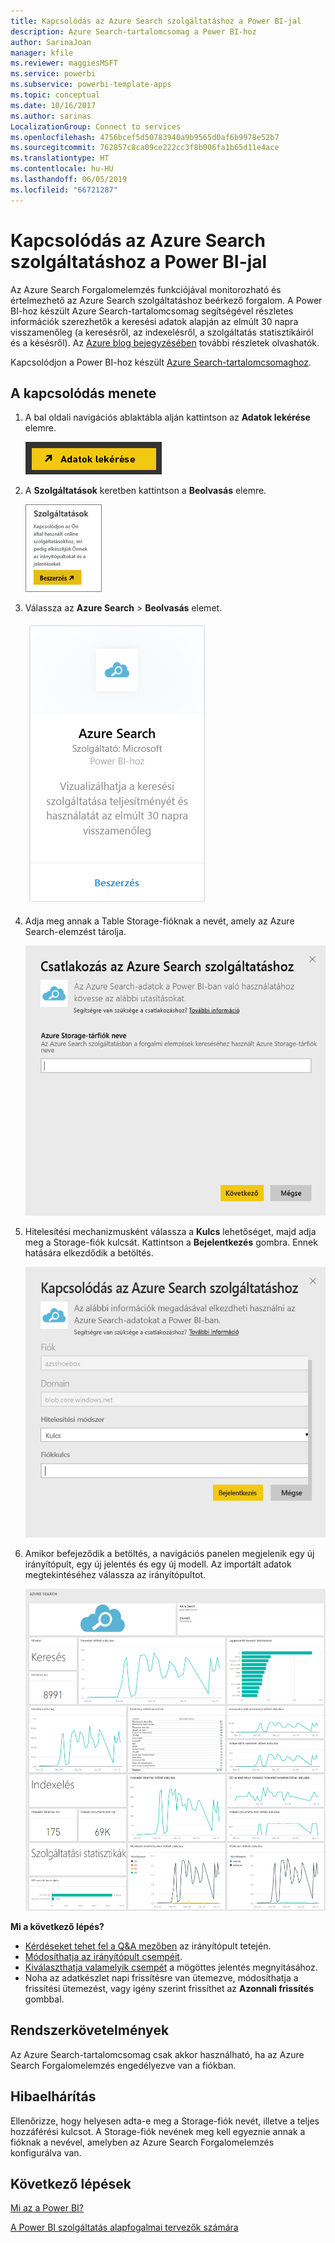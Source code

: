 ```yaml
---
title: Kapcsolódás az Azure Search szolgáltatáshoz a Power BI-jal
description: Azure Search-tartalomcsomag a Power BI-hoz
author: SarinaJoan
manager: kfile
ms.reviewer: maggiesMSFT
ms.service: powerbi
ms.subservice: powerbi-template-apps
ms.topic: conceptual
ms.date: 10/16/2017
ms.author: sarinas
LocalizationGroup: Connect to services
ms.openlocfilehash: 4756bcef5d50783940a9b9565d0af6b9978e52b7
ms.sourcegitcommit: 762857c8ca09ce222cc3f8b006fa1b65d11e4ace
ms.translationtype: HT
ms.contentlocale: hu-HU
ms.lasthandoff: 06/05/2019
ms.locfileid: "66721287"
---
```

# <a name="connect-to-azure-search-with-power-bi"></a>Kapcsolódás az Azure Search szolgáltatáshoz a Power BI-jal
Az Azure Search Forgalomelemzés funkciójával monitorozható és értelmezhető az Azure Search szolgáltatáshoz beérkező forgalom. A Power BI-hoz készült Azure Search-tartalomcsomag segítségével részletes információk szerezhetők a keresési adatok alapján az elmúlt 30 napra visszamenőleg (a keresésről, az indexelésről, a szolgáltatás statisztikáiról és a késésről). Az [Azure blog bejegyzésében](https://azure.microsoft.com/blog/analyzing-your-azure-search-traffic/) további részletek olvashatók.

Kapcsolódjon a Power BI-hoz készült [Azure Search-tartalomcsomaghoz](https://app.powerbi.com/getdata/services/azure-search).

## <a name="how-to-connect"></a>A kapcsolódás menete
1. A bal oldali navigációs ablaktábla alján kattintson az **Adatok lekérése** elemre.
   
   ![](media/service-connect-to-azure-search/pbi_getdata.png) 
2. A **Szolgáltatások** keretben kattintson a **Beolvasás** elemre.
   
   ![](media/service-connect-to-azure-search/pbi_getservices.png) 
3. Válassza az **Azure Search** \> **Beolvasás** elemet.
   
   ![](media/service-connect-to-azure-search/azuresearch.png)
4. Adja meg annak a Table Storage-fióknak a nevét, amely az Azure Search-elemzést tárolja.
   
   ![](media/service-connect-to-azure-search/params.png)
5. Hitelesítési mechanizmusként válassza a **Kulcs** lehetőséget, majd adja meg a Storage-fiók kulcsát. Kattintson a **Bejelentkezés** gombra. Ennek hatására elkezdődik a betöltés.
   
   ![](media/service-connect-to-azure-search/creds.png)
6. Amikor befejeződik a betöltés, a navigációs panelen megjelenik egy új irányítópult, egy új jelentés és egy új modell. Az importált adatok megtekintéséhez válassza az irányítópultot.
   
    ![](media/service-connect-to-azure-search/dashboard2.png)

**Mi a következő lépés?**

* [Kérdéseket tehet fel a Q&A mezőben](consumer/end-user-q-and-a.md) az irányítópult tetején.
* [Módosíthatja az irányítópult csempéit](service-dashboard-edit-tile.md).
* [Kiválaszthatja valamelyik csempét](consumer/end-user-tiles.md) a mögöttes jelentés megnyitásához.
* Noha az adatkészlet napi frissítésre van ütemezve, módosíthatja a frissítési ütemezést, vagy igény szerint frissíthet az **Azonnali frissítés** gombbal.

## <a name="system-requirements"></a>Rendszerkövetelmények
Az Azure Search-tartalomcsomag csak akkor használható, ha az Azure Search Forgalomelemzés engedélyezve van a fiókban.

## <a name="troubleshooting"></a>Hibaelhárítás
Ellenőrizze, hogy helyesen adta-e meg a Storage-fiók nevét, illetve a teljes hozzáférési kulcsot. A Storage-fiók nevének meg kell egyeznie annak a fióknak a nevével, amelyben az Azure Search Forgalomelemzés konfigurálva van.

## <a name="next-steps"></a>Következő lépések
[Mi az a Power BI?](power-bi-overview.md)

[A Power BI szolgáltatás alapfogalmai tervezők számára](service-basic-concepts.md)

